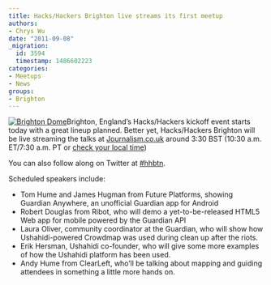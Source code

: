 ```yaml
---
title: Hacks/Hackers Brighton live streams its first meetup
authors:
- Chrys Wu
date: "2011-09-08"
_migration:
  id: 3594
  timestamp: 1486602223
categories:
- Meetups
- News
groups:
- Brighton
---
```


[![][1]][2]Brighton, England&#8217;s Hacks/Hackers kickoff event starts today with a great lineup planned. Better yet, Hacks/Hackers Brighton will be live streaming the talks at [Journalism.co.uk][3] around 3:30 BST (10:30 a.m. ET/7:30 a.m. PT or [check your local time][4])

You can also follow along on Twitter at [#hhbtn][5].

Scheduled speakers include:

  * Tom Hume and James Hugman from Future Platforms, showing Guardian Anywhere, an unofficial Guardian app for Android
  * Robert Douglas from Ribot, who will demo a yet-to-be-released HTML5 Web app for mobile powered by the Guardian API
  * Laura Oliver, community coordinator at the Guardian, who will show how Ushahidi-powered Crowdmap was used during clean up after the riots.
  * Erik Hersman, Ushahidi co-founder, who will give some more examples of how the Ushahidi platform has been used.
  * Andy Hume from ClearLeft, who&#8217;ll be talking about mapping and guiding attendees in something a little more hands on.

 [1]: /content-images/blog/2011/07/Brighton-Dome-resized1.jpg "Brighton Dome"
 [2]: http://hackshackers.com/blog/2011/07/26/hackshackers-brighton-launches-sept-8/brighton-dome-resized/
 [3]: http://j.mp/p2hMMT
 [4]: http://www.worldtimebuddy.com/?lid=2654710,6167865,5128581,4887398,5419384,5391959&h=2654710
 [5]: http://j.mp/reOk13